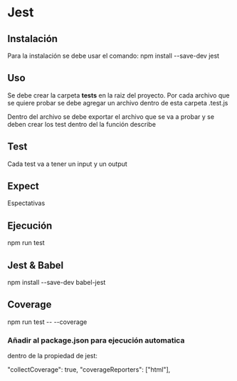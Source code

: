 # Jest

## Instalación

Para la instalación se debe usar el comando:
  npm install --save-dev jest

## Uso

Se debe crear la carpeta __tests__ en la raiz del proyecto. Por cada archivo que se quiere probar se debe agregar un archivo dentro de esta carpeta <nombre-archivo>.test.js

Dentro del archivo se debe exportar el archivo que se va a probar y se deben crear los test dentro del la función describe  

## Test

Cada test va a tener un input y un output

## Expect

Espectativas

## Ejecución

npm run test

## Jest & Babel

npm install --save-dev babel-jest

## Coverage

npm run test -- --coverage

### Añadir al package.json para ejecución automatica

dentro de la propiedad de jest:

"collectCoverage": true,
"coverageReporters": ["html"],